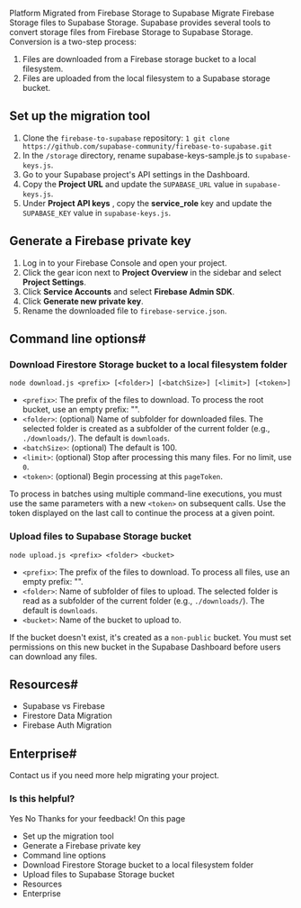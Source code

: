 Platform
Migrated from Firebase Storage to Supabase
Migrate Firebase Storage files to Supabase Storage.
Supabase provides several tools to convert storage files from Firebase Storage to Supabase Storage. Conversion is a two-step process:
  1. Files are downloaded from a Firebase storage bucket to a local filesystem.
  2. Files are uploaded from the local filesystem to a Supabase storage bucket.


## Set up the migration tool #
  1. Clone the `firebase-to-supabase` repository:
`
1
git clone https://github.com/supabase-community/firebase-to-supabase.git
`
  2. In the `/storage` directory, rename supabase-keys-sample.js to `supabase-keys.js`.
  3. Go to your Supabase project's API settings in the Dashboard.
  4. Copy the **Project URL** and update the `SUPABASE_URL` value in `supabase-keys.js`.
  5. Under **Project API keys** , copy the **service_role** key and update the `SUPABASE_KEY` value in `supabase-keys.js`.


## Generate a Firebase private key #
  1. Log in to your Firebase Console and open your project.
  2. Click the gear icon next to **Project Overview** in the sidebar and select **Project Settings**.
  3. Click **Service Accounts** and select **Firebase Admin SDK**.
  4. Click **Generate new private key**.
  5. Rename the downloaded file to `firebase-service.json`.


## Command line options#
### Download Firestore Storage bucket to a local filesystem folder #
`node download.js <prefix> [<folder>] [<batchSize>] [<limit>] [<token>]`
  * `<prefix>`: The prefix of the files to download. To process the root bucket, use an empty prefix: "".
  * `<folder>`: (optional) Name of subfolder for downloaded files. The selected folder is created as a subfolder of the current folder (e.g., `./downloads/`). The default is `downloads`.
  * `<batchSize>`: (optional) The default is 100.
  * `<limit>`: (optional) Stop after processing this many files. For no limit, use `0`.
  * `<token>`: (optional) Begin processing at this `pageToken`.


To process in batches using multiple command-line executions, you must use the same parameters with a new `<token>` on subsequent calls. Use the token displayed on the last call to continue the process at a given point.
### Upload files to Supabase Storage bucket #
`node upload.js <prefix> <folder> <bucket>`
  * `<prefix>`: The prefix of the files to download. To process all files, use an empty prefix: "".
  * `<folder>`: Name of subfolder of files to upload. The selected folder is read as a subfolder of the current folder (e.g., `./downloads/`). The default is `downloads`.
  * `<bucket>`: Name of the bucket to upload to.


If the bucket doesn't exist, it's created as a `non-public` bucket. You must set permissions on this new bucket in the Supabase Dashboard before users can download any files.
## Resources#
  * Supabase vs Firebase
  * Firestore Data Migration
  * Firebase Auth Migration


## Enterprise#
Contact us if you need more help migrating your project.
### Is this helpful?
Yes No
Thanks for your feedback!
On this page
  * Set up the migration tool 
  * Generate a Firebase private key 
  * Command line options
  * Download Firestore Storage bucket to a local filesystem folder 
  * Upload files to Supabase Storage bucket 
  * Resources
  * Enterprise


